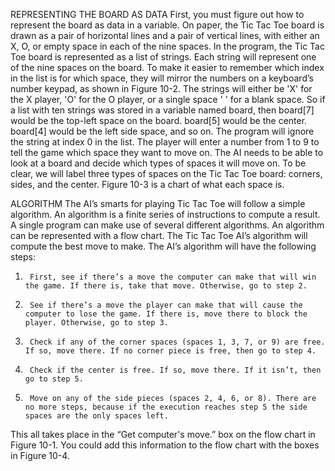  REPRESENTING THE BOARD AS DATA 
First, you must figure out how to represent the board as data in a variable. On paper, the Tic Tac Toe board is drawn as a pair of horizontal lines and a pair of vertical lines, with either an X, O, or empty space in each of the nine spaces.
In the program, the Tic Tac Toe board is represented as a list of strings. Each string will represent one of the nine spaces on the board. To make it easier to remember which index in the list is for which space, they will mirror the numbers on a keyboard’s number keypad, as shown in Figure 10-2.
The strings will either be 'X' for the X player, 'O' for the O player, or a single space ' ' for a blank space.
So if a list with ten strings was stored in a variable named board, then board[7] would be the top-left space on the board. board[5] would be the center. board[4] would be the left side space, and so on. The program will ignore the string at index 0 in the list. The player will enter a number from 1 to 9 to tell the game which space they want to move on.
The AI needs to be able to look at a board and decide which types of spaces it will move on. To be clear, we will label three types of spaces on the Tic Tac Toe board: corners, sides, and the center. Figure 10-3 is a chart of what each space is.

 

 
 ALGORITHM 
The AI’s smarts for playing Tic Tac Toe will follow a simple algorithm. An algorithm is a finite series of instructions to compute a result. A single program can make use of several different algorithms. An algorithm can be represented with a flow chart. The Tic Tac Toe AI’s algorithm will compute the best move to make.
The AI’s algorithm will have the following steps:
1.      First, see if there’s a move the computer can make that will win the game. If there is, take that move. Otherwise, go to step 2.
2.      See if there’s a move the player can make that will cause the computer to lose the game. If there is, move there to block the player. Otherwise, go to step 3.
3.      Check if any of the corner spaces (spaces 1, 3, 7, or 9) are free. If so, move there. If no corner piece is free, then go to step 4.
4.      Check if the center is free. If so, move there. If it isn’t, then go to step 5.
5.      Move on any of the side pieces (spaces 2, 4, 6, or 8). There are no more steps, because if the execution reaches step 5 the side spaces are the only spaces left.
This all takes place in the “Get computer's move.” box on the flow chart in Figure 10-1. You could add this information to the flow chart with the boxes in Figure 10-4.
 

